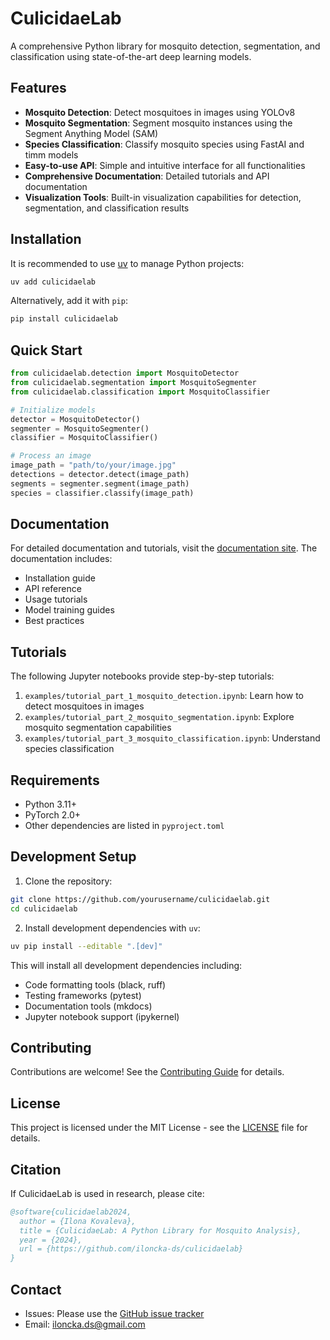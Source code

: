 # CulicidaeLab

A comprehensive Python library for mosquito detection, segmentation, and classification using state-of-the-art deep learning models.

## Features

- **Mosquito Detection**: Detect mosquitoes in images using YOLOv8
- **Mosquito Segmentation**: Segment mosquito instances using the Segment Anything Model (SAM)
- **Species Classification**: Classify mosquito species using FastAI and timm models
- **Easy-to-use API**: Simple and intuitive interface for all functionalities
- **Comprehensive Documentation**: Detailed tutorials and API documentation
- **Visualization Tools**: Built-in visualization capabilities for detection, segmentation, and classification results

## Installation

It is recommended to use [uv](https://docs.astral.sh/uv/) to manage Python projects:

```bash
uv add culicidaelab
```

Alternatively, add it with `pip`:

```bash
pip install culicidaelab
```
## Quick Start

```python
from culicidaelab.detection import MosquitoDetector
from culicidaelab.segmentation import MosquitoSegmenter
from culicidaelab.classification import MosquitoClassifier

# Initialize models
detector = MosquitoDetector()
segmenter = MosquitoSegmenter()
classifier = MosquitoClassifier()

# Process an image
image_path = "path/to/your/image.jpg"
detections = detector.detect(image_path)
segments = segmenter.segment(image_path)
species = classifier.classify(image_path)
```

## Documentation

For detailed documentation and tutorials, visit the [documentation site](https://your-docs-site.com). The documentation includes:

- Installation guide
- API reference
- Usage tutorials
- Model training guides
- Best practices

## Tutorials

The following Jupyter notebooks provide step-by-step tutorials:

1. `examples/tutorial_part_1_mosquito_detection.ipynb`: Learn how to detect mosquitoes in images
2. `examples/tutorial_part_2_mosquito_segmentation.ipynb`: Explore mosquito segmentation capabilities
3. `examples/tutorial_part_3_mosquito_classification.ipynb`: Understand species classification

## Requirements

- Python 3.11+
- PyTorch 2.0+
- Other dependencies are listed in `pyproject.toml`

## Development Setup

1. Clone the repository:
```bash
git clone https://github.com/yourusername/culicidaelab.git
cd culicidaelab
```

2. Install development dependencies with `uv`:
```bash
uv pip install --editable ".[dev]"
```

This will install all development dependencies including:
- Code formatting tools (black, ruff)
- Testing frameworks (pytest)
- Documentation tools (mkdocs)
- Jupyter notebook support (ipykernel)

## Contributing

Contributions are welcome! See the [Contributing Guide](CONTRIBUTING.md) for details.

## License

This project is licensed under the MIT License - see the [LICENSE](LICENSE) file for details.

## Citation

If CulicidaeLab is used in research, please cite:

```bibtex
@software{culicidaelab2024,
  author = {Ilona Kovaleva},
  title = {CulicidaeLab: A Python Library for Mosquito Analysis},
  year = {2024},
  url = {https://github.com/iloncka-ds/culicidaelab}
}
```

## Contact

- Issues: Please use the [GitHub issue tracker](https://github.com/iloncka-ds/culicidaelab/issues)
- Email: iloncka.ds@gmail.com
